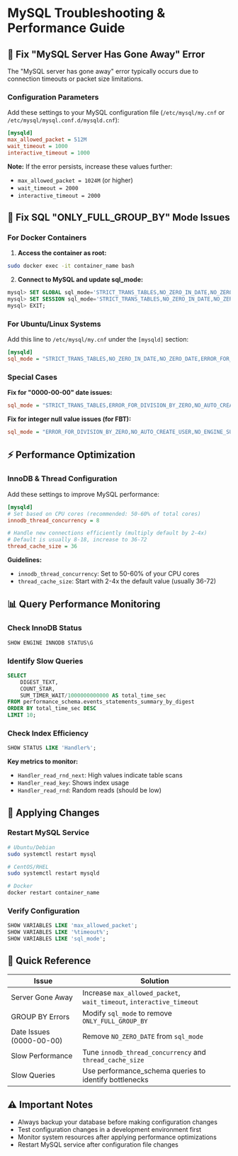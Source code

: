 # MySQL Troubleshooting & Performance Guide

## 🔧 Fix "MySQL Server Has Gone Away" Error

The "MySQL server has gone away" error typically occurs due to connection timeouts or packet size limitations.

### Configuration Parameters

Add these settings to your MySQL configuration file (`/etc/mysql/my.cnf` or `/etc/mysql/mysql.conf.d/mysqld.cnf`):

```ini
[mysqld]
max_allowed_packet = 512M
wait_timeout = 1000
interactive_timeout = 1000
```

**Note:** If the error persists, increase these values further:
- `max_allowed_packet = 1024M` (or higher)
- `wait_timeout = 2000`
- `interactive_timeout = 2000`

## 🔧 Fix SQL "ONLY_FULL_GROUP_BY" Mode Issues

### For Docker Containers

1. **Access the container as root:**
```bash
sudo docker exec -it container_name bash
```

2. **Connect to MySQL and update sql_mode:**
```sql
mysql> SET GLOBAL sql_mode='STRICT_TRANS_TABLES,NO_ZERO_IN_DATE,NO_ZERO_DATE,ERROR_FOR_DIVISION_BY_ZERO,NO_AUTO_CREATE_USER,NO_ENGINE_SUBSTITUTION';
mysql> SET SESSION sql_mode='STRICT_TRANS_TABLES,NO_ZERO_IN_DATE,NO_ZERO_DATE,ERROR_FOR_DIVISION_BY_ZERO,NO_AUTO_CREATE_USER,NO_ENGINE_SUBSTITUTION';
mysql> EXIT;
```

### For Ubuntu/Linux Systems

Add this line to `/etc/mysql/my.cnf` under the `[mysqld]` section:

```ini
[mysqld]
sql_mode = "STRICT_TRANS_TABLES,NO_ZERO_IN_DATE,NO_ZERO_DATE,ERROR_FOR_DIVISION_BY_ZERO,NO_AUTO_CREATE_USER,NO_ENGINE_SUBSTITUTION"
```

### Special Cases

**Fix for "0000-00-00" date issues:**
```ini
sql_mode = "STRICT_TRANS_TABLES,ERROR_FOR_DIVISION_BY_ZERO,NO_AUTO_CREATE_USER,NO_ENGINE_SUBSTITUTION"
```

**Fix for integer null value issues (for FBT):**
```ini
sql_mode = "ERROR_FOR_DIVISION_BY_ZERO,NO_AUTO_CREATE_USER,NO_ENGINE_SUBSTITUTION"
```

## ⚡ Performance Optimization

### InnoDB & Thread Configuration

Add these settings to improve MySQL performance:

```ini
[mysqld]
# Set based on CPU cores (recommended: 50-60% of total cores)
innodb_thread_concurrency = 8

# Handle new connections efficiently (multiply default by 2-4x)
# Default is usually 8-18, increase to 36-72
thread_cache_size = 36
```

**Guidelines:**
- `innodb_thread_concurrency`: Set to 50-60% of your CPU cores
- `thread_cache_size`: Start with 2-4x the default value (usually 36-72)

## 📊 Query Performance Monitoring

### Check InnoDB Status
```sql
SHOW ENGINE INNODB STATUS\G
```

### Identify Slow Queries
```sql
SELECT 
    DIGEST_TEXT, 
    COUNT_STAR, 
    SUM_TIMER_WAIT/1000000000000 AS total_time_sec 
FROM performance_schema.events_statements_summary_by_digest 
ORDER BY total_time_sec DESC 
LIMIT 10;
```

### Check Index Efficiency
```sql
SHOW STATUS LIKE 'Handler%';
```

**Key metrics to monitor:**
- `Handler_read_rnd_next`: High values indicate table scans
- `Handler_read_key`: Shows index usage
- `Handler_read_rnd`: Random reads (should be low)

## 🔄 Applying Changes

### Restart MySQL Service
```bash
# Ubuntu/Debian
sudo systemctl restart mysql

# CentOS/RHEL
sudo systemctl restart mysqld

# Docker
docker restart container_name
```

### Verify Configuration
```sql
SHOW VARIABLES LIKE 'max_allowed_packet';
SHOW VARIABLES LIKE '%timeout%';
SHOW VARIABLES LIKE 'sql_mode';
```

## 📝 Quick Reference

| Issue | Solution |
|-------|----------|
| Server Gone Away | Increase `max_allowed_packet`, `wait_timeout`, `interactive_timeout` |
| GROUP BY Errors | Modify `sql_mode` to remove `ONLY_FULL_GROUP_BY` |
| Date Issues (0000-00-00) | Remove `NO_ZERO_DATE` from `sql_mode` |
| Slow Performance | Tune `innodb_thread_concurrency` and `thread_cache_size` |
| Slow Queries | Use performance_schema queries to identify bottlenecks |

## ⚠️ Important Notes

- Always backup your database before making configuration changes
- Test configuration changes in a development environment first
- Monitor system resources after applying performance optimizations
- Restart MySQL service after configuration file changes